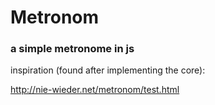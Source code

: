 # Metronom
### a simple metronome in js


inspiration (found after implementing the core): 

http://nie-wieder.net/metronom/test.html
